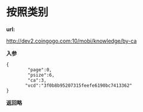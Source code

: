 # 按照类别 #

**url:**

http://dev2.coingogo.com:10/mobi/knowledge/by-ca

**入参**

	{
			"page":0,
			"psize":6,
			"ca":3,
	       "vcd":"3f0b8b95207315feefe6190bc7413362"
	}

**返回略**